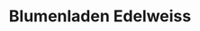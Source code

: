 ---
title: "Blumenladen Edelweiss"
url: /bad-frankenhausen-kyffhaeuser/blumenladen-edelweiss/
shop: Blumen
---